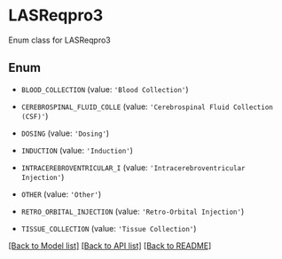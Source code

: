 # LASReqpro3

Enum class for LASReqpro3

## Enum

* `BLOOD_COLLECTION` (value: `'Blood Collection'`)

* `CEREBROSPINAL_FLUID_COLLE` (value: `'Cerebrospinal Fluid Collection (CSF)'`)

* `DOSING` (value: `'Dosing'`)

* `INDUCTION` (value: `'Induction'`)

* `INTRACEREBROVENTRICULAR_I` (value: `'Intracerebroventricular Injection'`)

* `OTHER` (value: `'Other'`)

* `RETRO_ORBITAL_INJECTION` (value: `'Retro-Orbital Injection'`)

* `TISSUE_COLLECTION` (value: `'Tissue Collection'`)

[[Back to Model list]](../README.md#documentation-for-models) [[Back to API list]](../README.md#documentation-for-api-endpoints) [[Back to README]](../README.md)


